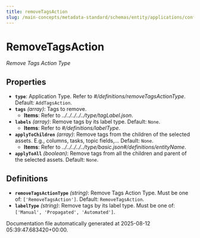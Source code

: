 ```yaml
---
title: removeTagsAction
slug: /main-concepts/metadata-standard/schemas/entity/applications/configuration/external/automator/removetagsaction
---
```


# RemoveTagsAction

*Remove Tags Action Type*

## Properties

- **`type`**: Application Type. Refer to *#/definitions/removeTagsActionType*. Default: `AddTagsAction`.
- **`tags`** *(array)*: Tags to remove.
  - **Items**: Refer to *../../../../../type/tagLabel.json*.
- **`labels`** *(array)*: Remove tags by its label type. Default: `None`.
  - **Items**: Refer to *#/definitions/labelType*.
- **`applyToChildren`** *(array)*: Remove tags from the children of the selected assets. E.g., columns, tasks, topic fields,... Default: `None`.
  - **Items**: Refer to *../../../../../type/basic.json#/definitions/entityName*.
- **`applyToAll`** *(boolean)*: Remove tags from all the children and parent of the selected assets. Default: `None`.
## Definitions

- **`removeTagsActionType`** *(string)*: Remove Tags Action Type. Must be one of: `['RemoveTagsAction']`. Default: `RemoveTagsAction`.
- **`labelType`** *(string)*: Remove tags by its label type. Must be one of: `['Manual', 'Propagated', 'Automated']`.


Documentation file automatically generated at 2025-08-12 05:39:47.683420+00:00.
